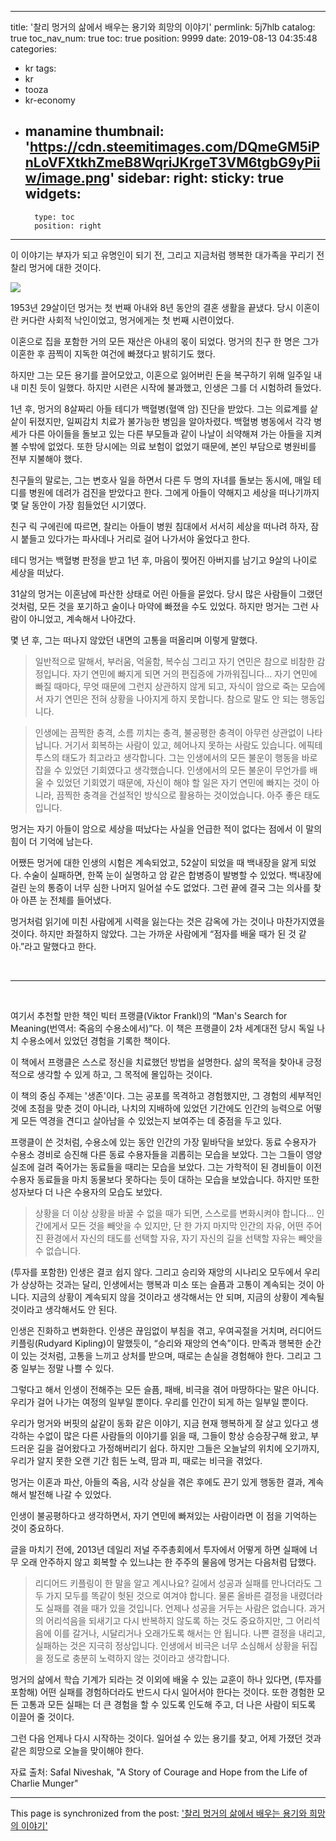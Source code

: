 
---
title: '찰리 멍거의 삶에서 배우는 용기와 희망의 이야기'
permlink: 5j7hlb
catalog: true
toc_nav_num: true
toc: true
position: 9999
date: 2019-08-13 04:35:48
categories:
- kr
tags:
- kr
- tooza
- kr-economy
- manamine
thumbnail: 'https://cdn.steemitimages.com/DQmeGM5iPnLoVFXtkhZmeB8WqriJKrgeT3VM6tgbG9yPiiw/image.png'
sidebar:
    right:
        sticky: true
widgets:
    -
        type: toc
        position: right
---


이 이야기는 부자가 되고 유명인이 되기 전, 그리고 지금처럼 행복한 대가족을 꾸리기 전 찰리 멍거에 대한 것이다.

![](https://cdn.steemitimages.com/DQmeGM5iPnLoVFXtkhZmeB8WqriJKrgeT3VM6tgbG9yPiiw/image.png)

1953년 29살이던 멍거는 첫 번째 아내와 8년 동안의 결혼 생활을 끝냈다. 당시 이혼이란 커다란 사회적 낙인이었고, 멍거에게는 첫 번째 시련이었다.​

이혼으로 집을 포함한 거의 모든 재산은 아내의 몫이 되었다. 멍거의 친구 한 명은 그가 이혼한 후 끔찍이 지독한 여건에 빠졌다고 밝히기도 했다.​

하지만 그는 모든 용기를 끌어모았고, 이혼으로 잃어버린 돈을 복구하기 위해 일주일 내내 미친 듯이 일했다. 하지만 시련은 시작에 불과했고, 인생은 그를 더 시험하려 들었다.​

1년 후, 멍거의 8살짜리 아들 테디가 백혈병(혈액 암) 진단을 받았다. 그는 의료계를 샅샅이 뒤졌지만, 일찌감치 치료가 불가능한 병임을 알아차렸다. 백혈병 병동에서 각각 병세가 다른 아이들을 돌보고 있는 다른 부모들과 같이 나날이 쇠약해져 가는 아들을 지켜볼 수밖에 없었다. 또한 당시에는 의료 보험이 없었기 때문에, 본인 부담으로 병원비를 전부 지불해야 했다.​

친구들의 말로는, 그는 변호사 일을 하면서 다른 두 명의 자녀를 돌보는 동시에, 매일 테디를 병원에 데려가 검진을 받았다고 한다. 그에게 아들이 약해지고 세상을 떠나기까지 몇 달 동안이 가장 힘들었던 시기였다.​

친구 릭 구에린에 따르면, 찰리는 아들이 병원 침대에서 서서히 세상을 떠나려 하자, 잠시 붙들고 있다가는 파사데나 거리로 걸어 나가서야 울었다고 한다.​

테디 멍거는 백혈병 판정을 받고 1년 후, 마음이 찢어진 아버지를 남기고 9살의 나이로 세상을 떠났다.​

31살의 멍거는 이혼남에 파산한 상태로 어린 아들을 묻었다. 당시 많은 사람들이 그랬던 것처럼, 모든 것을 포기하고 술이나 마약에 빠졌을 수도 있었다. 하지만 멍거는 그런 사람이 아니었고, 계속해서 나아갔다.​

몇 년 후, 그는 떠나지 않았던 내면의 고통을 떠올리며 이렇게 말했다.

>일반적으로 말해서, 부러움, 억울함, 복수심 그리고 자기 연민은 참으로 비참한 감정입니다. 자기 연민에 빠지게 되면 거의 편집증에 가까워집니다... 자기 연민에 빠질 때마다, 무엇 때문에 그런지 상관하지 않게 되고, 자식이 암으로 죽는 모습에서 자기 연민은 전혀 상황을 나아지게 하지 못합니다. 참으로 말도 안 되는 행동입니다.​

>인생에는 끔찍한 충격, 소름 끼치는 충격, 불공평한 충격이 아무런 상관없이 나타납니다. 거기서 회복하는 사람이 있고, 헤어나지 못하는 사람도 있습니다. 에픽테투스의 태도가 최고라고 생각합니다. 그는 인생에서의 모든 불운이 행동을 바로잡을 수 있었던 기회였다고 생각했습니다. 인생에서의 모든 불운이 무언가를 배울 수 있었던 기회였기 때문에, 자신이 해야 할 일은 자기 연민에 빠지는 것이 아니라, 끔찍한 충격을 건설적인 방식으로 활용하는 것이었습니다. 아주 좋은 태도입니다. 

멍거는 자기 아들이 암으로 세상을 떠났다는 사실을 언급한 적이 없다는 점에서 이 말의 힘이 더 기억에 남는다.​

어쨌든 멍거에 대한 인생의 시험은 계속되었고, 52살이 되었을 때 백내장을 앓게 되었다. 수술이 실패하면, 한쪽 눈이 실명하고 암 같은 합병증이 발병할 수 있었다. 백내장에 걸린 눈의 통증이 너무 심한 나머지 일어설 수도 없었다. 그런 끝에 결국 그는 의사를 찾아 아픈 눈 전체를 들어냈다.​

멍거처럼 읽기에 미친 사람에게 시력을 잃는다는 것은 감옥에 가는 것이나 마찬가지였을 것이다. 하지만 좌절하지 않았다. 그는 가까운 사람에게 “점자를 배울 때가 된 것 같아.”라고 말했다고 한다.

​<center>
* * *
</center>​

여기서 추천할 만한 책인 빅터 프랭클(Viktor Frankl)의 “Man's Search for Meaning(번역서: 죽음의 수용소에서)”다. 이 책은 프랭클이 2차 세계대전 당시 독일 나치 수용소에서 있었던 경험을 기록한 책이다.​

이 책에서 프랭클은 스스로 정신을 치료했던 방법을 설명한다. 삶의 목적을 찾아내 긍정적으로 생각할 수 있게 하고, 그 목적에 몰입하는 것이다.​

이 책의 중심 주제는 '생존'이다. 그는 공포를 목격하고 경험했지만, 그 경험의 세부적인 것에 초점을 맞춘 것이 아니라, 나치의 지배하에 있었던 기간에도 인간의 능력으로 어떻게 모든 역경을 견디고 살아남을 수 있었는지 보여주는 데 중점을 두고 있다.​

프랭클이 쓴 것처럼, 수용소에 있는 동안 인간의 가장 밑바닥을 보았다. 동료 수용자가 수용소 경비로 승진해 다른 동료 수용자들을 괴롭히는 모습을 보았다. 그는 그들이 영양실조에 걸려 죽어가는 동료들을 때리는 모습을 보았다. 그는 가학적이 된 경비들이 이전 수용자 동료들을 마치 동물보다 못하다는 듯이 대하는 모습을 보았습니다. 하지만 또한 성자보다 더 나은 수용자의 모습도 보았다.

>상황을 더 이상 상황을 바꿀 수 없을 때가 되면, 스스로를 변화시켜야 합니다... 인간에게서 모든 것을 빼앗을 수 있지만, 단 한 가지 마지막 인간의 자유, 어떤 주어진 환경에서 자신의 태도를 선택할 자유, 자기 자신의 길을 선택할 자유는 빼앗을 수 없습니다. 

(투자를 포함한) 인생은 결코 쉽지 않다. 그리고 승리와 재앙의 시나리오 모두에서 우리가 상상하는 것과는 달리, 인생에서는 행복과 미소 또는 슬픔과 고통이 계속되는 것이 아니다. 지금의 상황이 계속되지 않을 것이라고 생각해서는 안 되며, 지금의 상황이 계속될 것이라고 생각해서도 안 된다.​

인생은 진화하고 변화한다. 인생은 끊임없이 부침을 겪고, 우여곡절을 거치며, 러디어드 키플링(Rudyard Kipling)이 말했듯이, “승리와 재앙의 연속”이다. 만족과 행복한 순간이 있는 것처럼, 고통을 느끼고 상처를 받으며, 때로는 손실을 경험해야 한다. 그리고 그중 일부는 정말 나쁠 수 있다.​

그렇다고 해서 인생이 전해주는 모든 슬픔, 패배, 비극을 겪어 마땅하다는 말은 아니다. 우리가 걸어 나가는 여정의 일부일 뿐이다. 우리를 인간이 되게 하는 일부일 뿐이다.​

우리가 멍거와 버핏의 삶같이 동화 같은 이야기, 지금 현재 행복하게 잘 살고 있다고 생각하는 수없이 많은 다른 사람들의 이야기를 읽을 때, 그들이 항상 승승장구해 왔고, 부드러운 길을 걸어왔다고 가정해버리기 쉽다. 하지만 그들은 오늘날의 위치에 오기까지, 우리가 알지 못한 오랜 기간 힘든 노력, 땀과 피, 때로는 비극을 겪었다.​

멍거는 이혼과 파산, 아들의 죽음, 시각 상실을 겪은 후에도 끈기 있게 행동한 결과, 계속해서 발전해 나갈 수 있었다.​

인생이 불공평하다고 생각하면서, 자기 연민에 빠져있는 사람이라면 이 점을 기억하는 것이 중요하다.​

글을 마치기 전에, 2013년 데일리 저널 주주총회에서 투자에서 어떻게 하면 실패에 너무 오래 안주하지 않고 회복할 수 있느냐는 한 주주의 물음에 멍거는 다음처럼 답했다.

>리디어드 키플링이 한 말을 알고 계시나요? 길에서 성공과 실패를 만나더라도 그 두 가지 모두를 똑같이 헛된 것으로 여겨야 합니다. 물론 올바른 결정을 내렸더라도 실패를 겪을 때가 있을 것입니다. 언제나 성공을 거두는 사람은 없습니다. 과거의 어리석음을 되새기고 다시 반복하지 않도록 하는 것도 중요하지만, 그 어리석음에 이를 갈거나, 시달리거나 오래가도록 해서는 안 됩니다. 나쁜 결정을 내리고, 실패하는 것은 지극히 정상입니다. 인생에서 비극은 너무 소심해서 상황을 뒤집을 정도로 충분히 노력하지 않는 것이라고 생각합니다.

멍거의 삶에서 학습 기계가 되라는 것 이외에 배울 수 있는 교훈이 하나 있다면, (투자를 포함해) 어떤 실패를 경험하더라도 반드시 다시 일어서야 한다는 것이다. 또한 경험한 모든 고통과 모든 실패는 더 큰 경험을 할 수 있도록 인도해 주고, 더 나은 사람이 되도록 이끌어 줄 것이다.​

그런 다음 언제나 다시 시작하는 것이다. 일어설 수 있는 용기를 찾고, 어제 가졌던 것과 같은 희망으로 오늘을 맞이해야 한다.​

자료 출처: Safal Niveshak, "A Story of Courage and Hope from the Life of Charlie Munger"

- - -

This page is synchronized from the post: ['찰리 멍거의 삶에서 배우는 용기와 희망의 이야기'](https://steemit.com/@pius.pius/5j7hlb)
